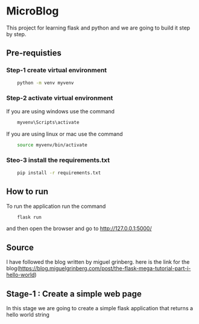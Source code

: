 # MicroBlog

This project for learning flask and python and we are going to build it step by step.

## Pre-requisties

### Step-1 create virtual environment

```bash
    python -m venv myvenv
```

### Step-2 activate virtual environment

If you are using windows use the command

```bash
    myvenv\Scripts\activate
```

If you are using linux or mac use the command

```bash
    source myvenv/bin/activate
```

### Steo-3 install the requirements.txt

```bash
    pip install -r requirements.txt
```

## How to run

To run the application run the command

```bash
    flask run
```

and then open the browser and go to http://127.0.0.1:5000/

## Source

I have followed the blog written by miguel grinberg. here is the link for the blog(https://blog.miguelgrinberg.com/post/the-flask-mega-tutorial-part-i-hello-world)

## Stage-1 : Create a simple web page

In this stage we are going to create a simple flask application that returns a hello world string

